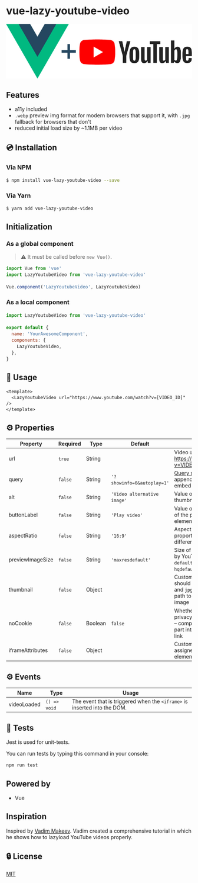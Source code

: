 # vue-lazy-youtube-video

![Vue.js logo plus YouTube logo](./assets/img.jpg)

## Features

- a11y included
- `.webp` preview img format for modern browsers that support it, with `.jpg` fallback for browsers that don't
- reduced initial load size by ~1.1MB per video

## 💿 Installation

### Via NPM

```bash
$ npm install vue-lazy-youtube-video --save
```

### Via Yarn

```bash
$ yarn add vue-lazy-youtube-video
```

## Initialization

### As a global component

> ⚠️ It must be called before `new Vue()`.

```js
import Vue from 'vue'
import LazyYoutubeVideo from 'vue-lazy-youtube-video'

Vue.component('LazyYoutubeVideo', LazyYoutubeVideo)
```

### As a local component

```js
import LazyYoutubeVideo from 'vue-lazy-youtube-video'

export default {
  name: 'YourAwesomeComponent',
  components: {
    LazyYoutubeVideo,
  },
}
```

## 🚀 Usage

```vue
<template>
  <LazyYoutubeVideo url="https://www.youtube.com/watch?v=[VIDEO_ID]" />
</template>
```

## ⚙️ Properties

| Property         | Required | Type    | Default                     | Description                                                                                                                          |
| ---------------- | -------- | ------- | --------------------------- | ------------------------------------------------------------------------------------------------------------------------------------ |
| url              | `true`   | String  |                             | Video `URL` in https://www.youtube.com/watch?v=VIDEO_ID format                                                                       |
| query            | `false`  | String  | `'?showinfo=0&autoplay=1'`  | [Query string](https://en.wikipedia.org/wiki/Query_string) which will be appended to the generated embed URL                         |
| alt              | `false`  | String  | `'Video alternative image'` | Value of the `alt` attribute of the thumbnail `<img />` element                                                                      |
| buttonLabel      | `false`  | String  | `'Play video'`              | Value of the `aria-label` attribute of the play `<button></button>` element. Improves a11y                                           |
| aspectRatio      | `false`  | String  | `'16:9'`                    | Aspect ratio. It helps to save proportions of the video on different container sizes                                                 |
| previewImageSize | `false`  | String  | `'maxresdefault'`           | Size of the thumbnail, generated by YouTube. Available variants: `default`, `mqdefault`, `sddefault`, `hqdefault`, `maxresdefault`   |
| thumbnail        | `false`  | Object  |                             | Custom thumbnail object, which should contain two keys: `webp` and `jpg`. Value of the key is the path to the custom thumbnail image |
| noCookie         | `false`  | Boolean | `false`                     | Whether or not to enable privacy-enhanced mode. If `true` – component will insert `-nocookie` part into the generated embed link     |
| iframeAttributes | `false`  | Object  |                             | Custom attributes that will be assigned to the `<iframe />` element                                                                  |

## ⚙️ Events

| Name        | Type         | Usage                                                                     |
| ----------- | ------------ | ------------------------------------------------------------------------- |
| videoLoaded | `() => void` | The event that is triggered when the `<iframe>` is inserted into the DOM. |

## 💉 Tests

Jest is used for unit-tests.

You can run tests by typing this command in your console:

```bash
npm run test
```

## Powered by

- Vue

## Inspiration

Inspired by [Vadim Makeev](https://pepelsbey.net). Vadim created a comprehensive tutorial in which he shows how to lazyload YouTube videos properly.

## 🔒 License

[MIT](http://opensource.org/licenses/MIT)

